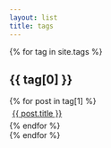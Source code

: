 ```yaml
---
layout: list
title: tags
---
```

{% for tag in site.tags %}
<article id="{{ tag[0] }}" class="card">
<h1>{{ tag[0] }}</h1>
    <div class="more">
    {% for post in tag[1] %}
        <a href="{{ post.url }}">
            <article class="tag" style="margin: 5px">
                {{ post.title }}
            </article>
        </a>
    {% endfor %}
    </div>
</article>
{% endfor %}

